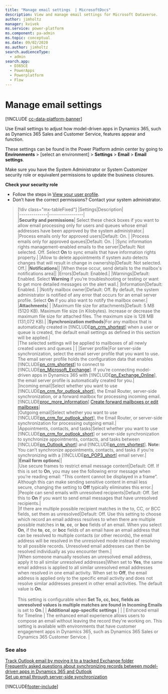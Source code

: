 ```yaml
---
title: "Manage email settings  | MicrosoftDocs"
description: View and manage email settings for Microsoft Dataverse.
author: jimholtz
manager: kvivek
ms.service: power-platform
ms.component: pa-admin
ms.topic: conceptual
ms.date: 09/02/2020
ms.author: jimholtz 
search.audienceType: 
  - admin
search.app:
  - D365CE
  - PowerApps
  - Powerplatform
  - Flow
---
```

# Manage email settings

[!INCLUDE [cc-data-platform-banner](../includes/cc-data-platform-banner.md)]

Use Email settings to adjust how model-driven apps in Dynamics 365, such as Dynamics 365 Sales and Customer Service, features appear and function.

These settings can be found in the Power Platform admin center by going to **Environments** > [select an environment] > **Settings** > **Email** > **Email settings**.

Make sure you have the System Administrator or System Customizer security role or equivalent permissions to update the business closures.

**Check your security role**

- Follow the steps in [View your user profile](https://docs.microsoft.com/powerapps/user/view-your-user-profile).
- Don’t have the correct permissions? Contact your system administrator.

> [!div class="mx-tableFixed"]
> |Settings|Description|  
> |--------------|-----------------|  
> |**Security and permissions**| Select these check boxes if you want to allow email processing only for users and queues whose email addresses have been approved by the system administrator.|
> |Process emails only for approved users|Default: On. |
> |Process emails only for approved queues|Default: On. |
> |Sync information rights management-enabled emails to the server|Default: Not selected. Off. Select **On** to sync emails that have information rights property.|
> |Allow to delete appointments if system auto detects changes that will result in change in ownership|Default: Not selected. Off.| 
> |**Notifications**||
> |When these occur, send details to the mailbox's notifications area||
> |Errors|Default: Enabled.|
> |Warnings|Default: Enabled. Select **Warning** if you’re troubleshooting or testing or want to get more detailed messages on the alert wall.|
> |Information|Default: Enabled. |
> |Notify mailbox owner|Default: Off. By default, the system administrator is notified of any error that occurs for an email server profile. Select **On** if you also want to notify the mailbox owner.|  
> |**Attachments**| |
> |Maximum file size for attachments|Default: 5 MB (5120 KB). Maximum file size (in Kilobytes). Increase or decrease the maximum file size for attached files. The maximum size is 128 MB (131,072 KB).|
> |**Synchronization methods**|For any mailbox that is automatically created in [!INCLUDE[pn_crm_shortest](../includes/pn-crm-shortest.md)] when a user or queue is created, the default email settings as defined in this section will be applied.|  
> |The selected settings will be applied to mailboxes of all newly created users and queues | |
> |Server profile|For server-side synchronization, select the email server profile that you want to use. The email server profile holds the configuration data that enables [!INCLUDE[pn_crm_shortest](../includes/pn-crm-shortest.md)] to connect to [!INCLUDE[pn_Microsoft_Exchange](../includes/pn-microsoft-exchange.md)]. If you’re connecting model-driven apps in Dynamics 365 with [!INCLUDE[pn_Exchange_Online](../includes/pn-exchange-online.md)], the email server profile is automatically created for you.|  
> |Incoming email|Select whether you want to use [!INCLUDE[pn_crm_for_outlook_short](../includes/pn-crm-for-outlook-short.md)], the Email Router, server-side synchronization, or a forward mailbox for processing incoming email. [!INCLUDE[proc_more_information](../includes/proc-more-information.md)] [Create forward mailboxes or edit mailboxes](create-forward-mailboxes-edit-mailboxes.md)|  
> |Outgoing email|Select whether you want to use [!INCLUDE[pn_crm_for_outlook_short](../includes/pn-crm-for-outlook-short.md)], the Email Router, or server-side synchronization for processing outgoing email.|  
> |Appointments, contacts, and tasks|Select whether you want to use [!INCLUDE[pn_crm_for_outlook_short](../includes/pn-crm-for-outlook-short.md)] or server-side synchronization to synchronize appointments, contacts, and tasks between [!INCLUDE[pn_Outlook_short](../includes/pn-outlook-short.md)] and [!INCLUDE[pn_crm_shortest](../includes/pn-crm-shortest.md)]. **Note:**  You can’t synchronize appointments, contacts, and tasks if you’re synchronizing with a [!INCLUDE[pn_POP3_short](../includes/pn-pop3-short.md)] email server.|  
> |**Email form options**||  
> |Use secure frames to restrict email message content|Default: Off. If this is set to **On**, you may see the following error message when you’re reading email: “This content cannot be displayed in a frame”. Although this can make sending sensitive content in email less secure, changing the setting to **Off** typically eliminates this error.|  
> |People can send emails with unresolved recipients|Default: Off. Set this to **On** if you want to send email messages that have unresolved recipients.|  
> |If there are multiple possible recipient matches in the to, CC, or BCC fields, set them as unresolved|Default: Off. Use this setting to choose which record an email address resolves to when there are multiple possible matches in **to**, **cc**, or **bcc** fields of an email. When you select **On**, if the **to**, **cc**, or **bcc** fields of an email have an email address that can be resolved to multiple contacts (or other records), the email address will be resolved in the unresolved mode instead of resolving to all possible records. Unresolved email addresses can then be resolved individually as you encounter them.|  
> |When someone manually resolves an unresolved email address, apply it to all similar unresolved addresses|When set to **Yes**, the same email address is applied to all similar unresolved email addresses when resolved in one email activity.  When set to **Off**, the email address is applied only to the specific email activity and does not resolve similar addresses present in other email activities. The default value is **On**. <br /><br />This setting is configurable when **Set To, cc, bcc, fields as unresolved values is multiple matches are found in Incoming Emails** is set to **On**.|
> | **Additional app-specific settings**   |   |
> | Enhanced email for Timeline  | The enhanced email experience allows users to compose an email without leaving the record they're working on. This setting is available with environments that have customer engagement apps in Dynamics 365, such as Dynamics 365 Sales or Dynamics 365 Customer Service.   |

  
### See also  
 [Track Outlook email by moving it to a tracked Exchange folder](track-outlook-email-by-moving-it-tracked-exchange-folder.md)   
 [Frequently asked questions about synchronizing records between model-driven apps in Dynamics 365 and Outlook](frequently-asked-questions-synchronizing-records-dynamics-365-and-outlook.md)   
 [Set up email through server-side synchronization](set-up-server-side-synchronization-of-email-appointments-contacts-and-tasks.md)   


[!INCLUDE[footer-include](../includes/footer-banner.md)]